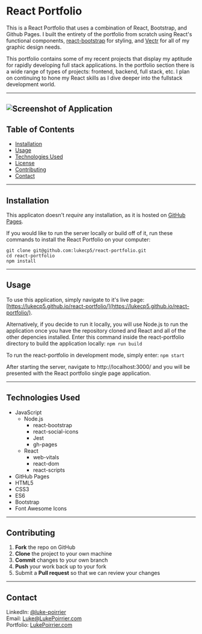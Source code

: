 # **React Portfolio**
This is a React Portfolio that uses a combination of React, Bootstrap, and Github Pages. I built the entirety of the portfolio from scratch using React's functional components, [react-bootstrap](https://react-bootstrap.github.io/) for styling, and [Vectr](https://vectr.com/) for all of my graphic design needs.

This portfolio contains some of my recent projects that display my aptitude for rapidly developing full stack applications. In the portfolio section there is a wide range of types of projects: frontend, backend, full stack, etc. I plan on continuing to hone my React skills as I dive deeper into the fullstack development world.

---
![Screenshot of Application](https://github.com/lukecp5/react-portfolio/blob/main/src/assets/images/portfolio-ss-large.png?raw=true)
---
## **Table of Contents**
* [Installation](#installation)
* [Usage](#usage)
* [Technologies Used](#technologies-used)
* [License](#installation)
* [Contributing](#installation)
* [Contact](#contact)
---

## Installation
This applicaton doesn't _require_ any installation, as it is hosted on [GitHub Pages](https://lukecp5.github.io/react-portfolio/).

If you would like to run the server locally or build off of it, run these commands to install the React Portfolio on your computer:

```
git clone git@github.com:lukecp5/react-portfolio.git
cd react-portfolio
npm install
```
---


## Usage
To use this application, simply navigate to it's live page: [https://lukecp5.github.io/react-portfolio/](https://lukecp5.github.io/react-portfolio/).

Alternatively, if you decide to run it locally, you will use Node.js to run the application once you have the repository cloned and React and all of the other depencies installed. Enter this command inside the react-portfolio directory to build the application locally:
  `npm run build`

To run the react-portfolio in development mode, simply enter:
  `npm start`

After starting the server, navigate to http://localhost:3000/ and you will be presented with the React portfolio single page application.

---


## Technologies Used
- JavaScript
  - Node.js
      - react-bootstrap
      - react-social-icons
      - Jest
      - gh-pages
  - React
      - web-vitals
      - react-dom
      - react-scripts
- GitHub Pages
- HTML5
- CSS3
- ES6
- Bootstrap
- Font Awesome Icons

---

## Contributing
 1. **Fork** the repo on GitHub
 2. **Clone** the project to your own machine
 3. **Commit** changes to your own branch
 4. **Push** your work back up to your fork
 5. Submit a **Pull request** so that we can review your changes

--- 

## Contact
LinkedIn: [@luke-poirrier](https://www.linkedin.com/in/luke-poirrier)  
Email: [Luke@LukePoirrier.com](mailto:Luke@LukePoirrier.com)  
Portfolio: [LukePoirrier.com](http://lukepoirrier.com)  



